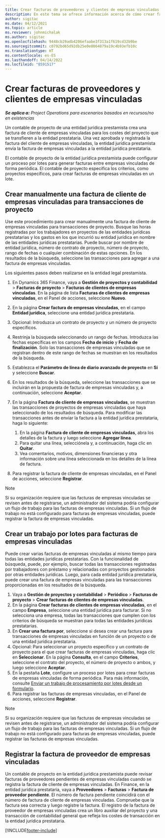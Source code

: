 ```yaml
---
title: Crear facturas de proveedores y clientes de empresas vinculadas
description: En este tema se ofrece información acerca de cómo crear facturas de proveedor y cliente de empresas vinculadas.
author: sigitac
ms.date: 04/12/2021
ms.topic: article
ms.reviewer: johnmichalak
ms.author: sigitac
ms.openlocfilehash: 9448cb29adb4206efaabe3f313a1f619cd32b9be
ms.sourcegitcommit: c0792bd65d92db25e0e8864879a19c4b93efb10c
ms.translationtype: HT
ms.contentlocale: es-ES
ms.lasthandoff: 04/14/2022
ms.locfileid: "8591517"
---
```

# <a name="create-intercompany-customer-and-vendor-invoices"></a>Crear facturas de proveedores y clientes de empresas vinculadas

_**Se aplica a:** Project Operations para escenarios basados en recursos/no en existencias_

Un contable de proyecto de una entidad jurídica prestamista crea una factura de cliente de empresas vinculadas para los costes del proyecto que se transfieren a la entidad prestataria. Una vez aprobada y registrada la factura del cliente de empresas vinculadas, la entidad jurídica prestamista envía la factura de empresas vinculadas a la entidad jurídica prestataria.

El contable de proyecto de la entidad jurídica prestamista puede configurar un proceso por lotes para generar facturas entre empresas vinculadas de forma periódica. El contable de proyecto especifica los criterios, como proyectos específicos, para crear facturas de empresas vinculadas en un lote.

## <a name="manually-create-an-intercompany-customer-invoice-for-project-transactions"></a>Crear manualmente una factura de cliente de empresas vinculadas para transacciones de proyecto 

Use este procedimiento para crear manualmente una factura de cliente de empresas vinculadas para transacciones de proyecto. Busque las horas registradas por los trabajadores en proyectos de las entidades jurídicas prestatarias y los gastos en los que incurrió su entidad jurídica en nombre de las entidades jurídicas prestatarias. Puede buscar por nombre de entidad jurídica, número de contrato de proyecto, número de proyecto, rango de fechas o cualquier combinación de estas opciones. En los resultados de la búsqueda, seleccione las transacciones para agregar a una factura de empresas vinculadas. 

Los siguientes pasos deben realizarse en la entidad legal prestamista. 

1. En Dynamics 365 Finance, vaya a **Gestión de proyectos y contabilidad** > **Facturas de proyecto** > **Facturas de clientes de empresas vinculadas**. En la página de lista **Facturas de clientes de empresas vinculadas**, en el Panel de acciones, seleccione **Nuevo**.
2. En la página **Crear factura de empresas vinculadas**, en el campo **Entidad jurídica**, seleccione una entidad jurídica prestataria.
3. Opcional: Introduzca un contrato de proyecto y un número de proyecto específicos.
4. Restrinja la búsqueda seleccionando un rango de fechas. Introduzca las fechas específicas en los campos **Fecha de inicio** y **Fecha de finalización**. Solo las transacciones de empresas vinculadas que se registran dentro de este rango de fechas se muestran en los resultados de la búsqueda.
5. Establezca el **Parámetro de línea de diario avanzado de proyecto** en **Sí** y seleccione **Buscar**.
6. En los resultados de la búsqueda, seleccione las transacciones que se incluirán en la propuesta de factura de empresas vinculadas y, a continuación, seleccione **Aceptar**.
7. En la página **Factura de cliente de empresas vinculadas**, se muestran las transacciones de proyectos de empresas vinculadas que haya seleccionado de los resultados de búsqueda. Para modificar las transacciones antes de enviar la factura a la entidad jurídica prestataria, haga lo siguiente:
  
    1. En la página **Factura de cliente de empresas vinculadas**, abra los detalles de la factura y luego seleccione **Agregar línea**.
    2. Para quitar una línea, selecciónela y, a continuación, haga clic en **Quitar**.
    3. Vea comentarios, motivos, dimensiones financieras y otra información sobre una línea seleccionada en los detalles de la línea de factura.
    
8. Para registrar la factura de cliente de empresas vinculadas, en el Panel de acciones, seleccione **Registrar**.

> [!NOTE]
> Si su organización requiere que las facturas de empresas vinculadas se revisen antes de registrarse, un administrador del sistema podría configurar un flujo de trabajo para las facturas de empresas vinculadas. Si un flujo de trabajo no está configurado para facturas de empresas vinculadas, puede registrar la factura de empresas vinculadas.

## <a name="create-a-batch-job-for-intercompany-invoices"></a>Crear un trabajo por lotes para facturas de empresas vinculadas

Puede crear varias facturas de empresas vinculadas al mismo tiempo para todas las entidades jurídicas prestatarias. Con la funcionalidad de búsqueda, puede, por ejemplo, buscar todas las transacciones registradas por trabajadores con préstamo y relacionadas con proyectos gestionados por otras entidades jurídicas. Luego, para cada entidad jurídica prestataria, puede crear una factura de empresas vinculadas para las transacciones proporcionadas en los resultados de la búsqueda.

1. Vaya a **Gestión de proyectos y contabilidad** > **Periódico** > **Facturas de proyecto** > **Crear facturas de clientes de empresas vinculadas**.
2. En la página **Crear facturas de clientes de empresas vinculadas**, en el campo **Empresa**, seleccione una entidad jurídica para facturar. Si no selecciona una empresa, todas las transacciones que cumplen con los criterios de búsqueda se muestran para todas las entidades jurídicas prestatarias.
3. En **Crear una factura por**, seleccione si desea crear una factura para transacciones de empresas vinculadas en función de un proyecto o de una entidad jurídica prestataria.
4. Opcional: Para seleccionar un proyecto específico y un contrato de proyecto para el que crear facturas de empresas vinculadas, haga clic en **Seleccionar**. En la página **Consulta**, en el campo **Criterios**, seleccione el contrato del proyecto, el número de proyecto o ambos, y luego seleccione **Aceptar**.
5. En la pestaña **Lote**, configure un proceso por lotes para crear facturas de empresas vinculadas de forma periódica. Para más información, consulte [Enviar un trabajo de procesamiento por lotes desde un formulario](/dynamicsax-2012/appuser-itpro/submit-a-batch-processing-job-from-a-form).
6. Para registrar las facturas de empresas vinculadas, en el Panel de acciones, seleccione **Registrar**.

> [!NOTE]
> Si su organización requiere que las facturas de empresas vinculadas se revisen antes de registrarse, un administrador del sistema podría configurar un flujo de trabajo para las facturas de empresas vinculadas. Si un flujo de trabajo no está configurado para facturas de empresas vinculadas, puede registrar las facturas de empresas vinculadas.

## <a name="post-the-intercompany-vendor-invoice"></a>Registrar la factura de proveedor de empresas vinculadas

Un contable de proyecto en la entidad jurídica prestamista puede revisar facturas de proveedores pendientes de empresas vinculadas cuando se registra la factura de cliente de empresas vinculadas. En Finance, en la entidad jurídica prestataria, vaya a **Proveedores** > **Facturas** > **Factura de proveedor pendiente**. El número de factura pendiente coincidirá con el número de factura de cliente de empresas vinculadas. Compruebe que la factura sea correcta y luego registre la factura. El registro de la factura de proveedor de empresas vinculadas crea un libro auxiliar del proyecto y una transacción de contabilidad general que refleja los costes de transacción en la entidad jurídica prestataria.


[!INCLUDE[footer-include](../includes/footer-banner.md)]
